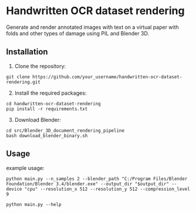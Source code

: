 # Handwritten OCR dataset rendering

Generate and render annotated images with text on a virtual paper with folds and other types of damage using PIL and Blender 3D.

## Installation

1. Clone the repository:

```
git clone https://github.com/your_username/handwritten-ocr-dataset-rendering.git
```

2. Install the required packages:

```
cd handwritten-ocr-dataset-rendering
pip install -r requirements.txt
```

3. Download Blender:

```
cd src/Blender_3D_document_rendering_pipeline
bash download_blender_binary.sh
```

## Usage

example usage:
```
python main.py --n_samples 2 --blender_path "C:/Program Files/Blender Foundation/Blender 3.4/blender.exe" --output_dir "$output_dir" --device "cpu" --resolution_x 512 --resolution_y 512 --compression_level 9
```
```
python main.py --help
```
